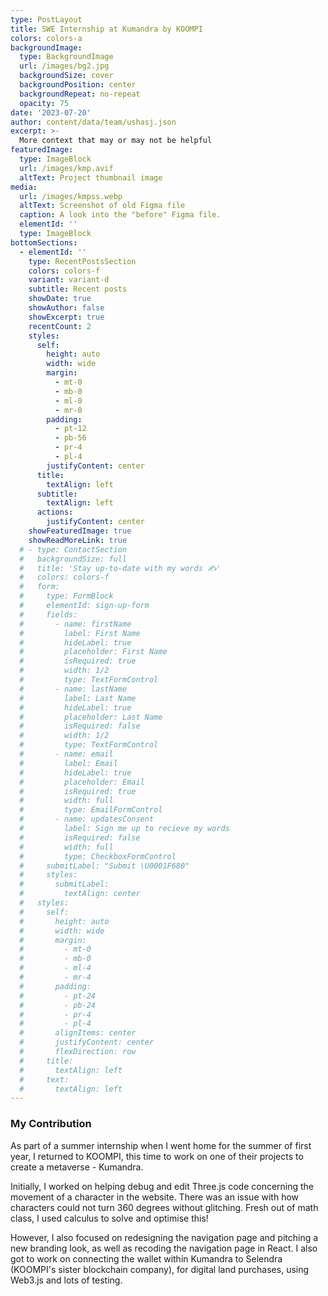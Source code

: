 ```yaml
---
type: PostLayout
title: SWE Internship at Kumandra by KOOMPI
colors: colors-a
backgroundImage:
  type: BackgroundImage
  url: /images/bg2.jpg
  backgroundSize: cover
  backgroundPosition: center
  backgroundRepeat: no-repeat
  opacity: 75
date: '2023-07-20'
author: content/data/team/ushasj.json
excerpt: >-
  More context that may or may not be helpful
featuredImage:
  type: ImageBlock
  url: /images/kmp.avif
  altText: Project thumbnail image
media:
  url: /images/kmpss.webp
  altText: Screenshot of old Figma file
  caption: A look into the "before" Figma file.
  elementId: ''
  type: ImageBlock
bottomSections:
  - elementId: ''
    type: RecentPostsSection
    colors: colors-f
    variant: variant-d
    subtitle: Recent posts
    showDate: true
    showAuthor: false
    showExcerpt: true
    recentCount: 2
    styles:
      self:
        height: auto
        width: wide
        margin:
          - mt-0
          - mb-0
          - ml-0
          - mr-0
        padding:
          - pt-12
          - pb-56
          - pr-4
          - pl-4
        justifyContent: center
      title:
        textAlign: left
      subtitle:
        textAlign: left
      actions:
        justifyContent: center
    showFeaturedImage: true
    showReadMoreLink: true
  # - type: ContactSection
  #   backgroundSize: full
  #   title: 'Stay up-to-date with my words ✍️'
  #   colors: colors-f
  #   form:
  #     type: FormBlock
  #     elementId: sign-up-form
  #     fields:
  #       - name: firstName
  #         label: First Name
  #         hideLabel: true
  #         placeholder: First Name
  #         isRequired: true
  #         width: 1/2
  #         type: TextFormControl
  #       - name: lastName
  #         label: Last Name
  #         hideLabel: true
  #         placeholder: Last Name
  #         isRequired: false
  #         width: 1/2
  #         type: TextFormControl
  #       - name: email
  #         label: Email
  #         hideLabel: true
  #         placeholder: Email
  #         isRequired: true
  #         width: full
  #         type: EmailFormControl
  #       - name: updatesConsent
  #         label: Sign me up to recieve my words
  #         isRequired: false
  #         width: full
  #         type: CheckboxFormControl
  #     submitLabel: "Submit \U0001F680"
  #     styles:
  #       submitLabel:
  #         textAlign: center
  #   styles:
  #     self:
  #       height: auto
  #       width: wide
  #       margin:
  #         - mt-0
  #         - mb-0
  #         - ml-4
  #         - mr-4
  #       padding:
  #         - pt-24
  #         - pb-24
  #         - pr-4
  #         - pl-4
  #       alignItems: center
  #       justifyContent: center
  #       flexDirection: row
  #     title:
  #       textAlign: left
  #     text:
  #       textAlign: left
---
```


### My Contribution
As part of a summer internship when I went home for the summer of first year, I returned to KOOMPI, this time to work on one of their projects to create a metaverse - Kumandra. 

Initially, I worked on helping debug and edit Three.js code concerning the movement of a character in the website. There was an issue with how characters could not turn 360 degrees without glitching. Fresh out of math class, I used calculus to solve and optimise this!

However, I also focused on redesigning the navigation page and pitching a new branding look, as well as recoding the navigation page in React. I also got to work on connecting the wallet within Kumandra to Selendra (KOOMPI's sister blockchain company), for digital land purchases, using Web3.js and lots of testing.